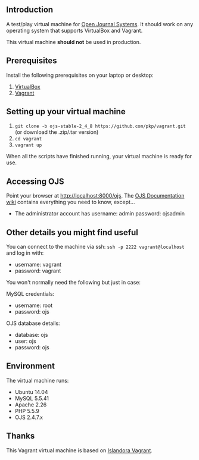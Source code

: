 ## Introduction

A test/play virtual machine for [Open Journal Systems](http://pkp.sfu.ca/ojs/). It should work on any operating system that supports VirtualBox and Vagrant.

This virtual machine **should not** be used in production.

## Prerequisites

Install the following prerequisites on your laptop or desktop:

1. [VirtualBox](https://www.virtualbox.org/)
2. [Vagrant](http://www.vagrantup.com/)

## Setting up your virtual machine

1. `git clone -b ojs-stable-2_4_8 https://github.com/pkp/vagrant.git` (or download the .zip/.tar version)
2. `cd vagrant`
3. `vagrant up`

When all the scripts have finished running, your virtual machine is ready for use.

## Accessing OJS

Point your browser at [http://localhost:8000/ojs](http://localhost:8000/ojs). The [OJS Documentation wiki](https://pkp.sfu.ca/wiki/index.php?title=OJS_Documentation) contains everything you need to know, except...
* The administrator account has username: admin password: ojsadmin

## Other details you might find useful

You can connect to the machine via ssh: `ssh -p 2222 vagrant@localhost` and log in with:
  - username: vagrant
  - password: vagrant

You won't normally need the following but just in case:

MySQL credentials:
  - username: root
  - password: ojs

OJS database details:
  - database: ojs
  - user: ojs
  - password: ojs

## Environment

The virtual machine runs:

- Ubuntu 14.04
- MySQL 5.5.41
- Apache 2.26
- PHP 5.5.9 
- OJS 2.4.7.x

## Thanks

This Vagrant virtual machine is based on [Islandora Vagrant](https://github.com/Islandora-Labs/islandora_vagrant).
